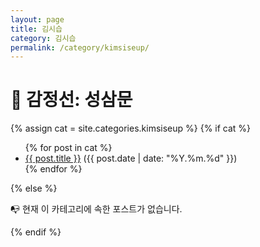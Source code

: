 ```yaml
---
layout: page
title: 김시습
category: 김시습
permalink: /category/kimsiseup/
---
```



<h1>📜 감정선: 성삼문</h1>

{% assign cat = site.categories.kimsiseup %}
{% if cat %}
  <ul>
    {% for post in cat %}
      <li><a href="{{ post.url }}">{{ post.title }}</a> ({{ post.date | date: "%Y.%m.%d" }})</li>
    {% endfor %}
  </ul>
{% else %}
  <p>📭 현재 이 카테고리에 속한 포스트가 없습니다.</p>
{% endif %}
